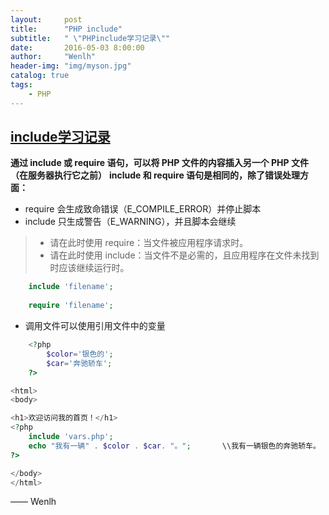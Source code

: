 ```yaml
---
layout:     post
title:      "PHP include"
subtitle:   " \"PHPinclude学习记录\""
date:       2016-05-03 8:00:00
author:     "Wenlh"
header-img: "img/myson.jpg"
catalog: true
tags:
    - PHP
---
```


## [include学习记录](http://www.w3school.com.cn/php/php_includes.asp)  

**通过 include 或 require 语句，可以将 PHP 文件的内容插入另一个 PHP 文件（在服务器执行它之前）**
**include 和 require 语句是相同的，除了错误处理方面：**

* require 会生成致命错误（E_COMPILE_ERROR）并停止脚本
* include 只生成警告（E_WARNING），并且脚本会继续

> * 请在此时使用 require：当文件被应用程序请求时。
> * 请在此时使用 include：当文件不是必需的，且应用程序在文件未找到时应该继续运行时。

```php
	include 'filename';
	
	require 'filename';
```

* 调用文件可以使用引用文件中的变量

```php
	<?php
		$color='银色的';
		$car='奔驰轿车';
	?>
```

```php
<html>
<body>

<h1>欢迎访问我的首页！</h1>
<?php
	include 'vars.php';
	echo "我有一辆" . $color . $car. "。";		\\我有一辆银色的奔驰轿车。
?>

</body>
</html>
```

—— Wenlh
